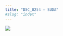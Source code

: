 ```yaml
---
title: "DSC_0254 – SUDA"
#slug: "index"
---
```


[![](/wp-content/2015/05/DSC_0254-300x201.jpg)](/wp-content/2015/05/DSC_0254.jpg)